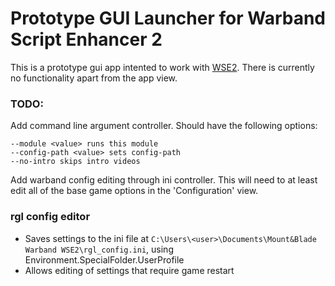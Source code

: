 # Prototype GUI Launcher for Warband Script Enhancer 2

This is a prototype gui app intented to work with [WSE2](https://forums.taleworlds.com/index.php?threads/warband-script-enhancer-2-v1-0-6-3.384882/). There is currently no functionality apart from the app view. 

### TODO:
Add command line argument controller. Should have the following options:
```Command line options
--module <value> runs this module
--config-path <value> sets config-path
--no-intro skips intro videos
```

Add warband config editing through ini controller. This will need to at least edit all of the base game options in the 'Configuration' view.

### rgl config editor
- Saves settings to the ini file at `C:\Users\<user>\Documents\Mount&Blade Warband WSE2\rgl_config.ini`, using Environment.SpecialFolder.UserProfile
- Allows editing of settings that require game restart
